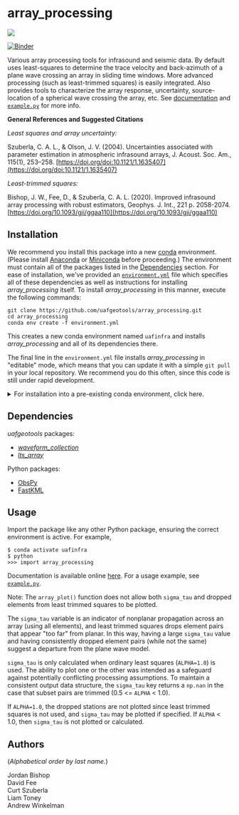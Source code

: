 array_processing
================

[![](https://readthedocs.org/projects/uaf-array-processing/badge/?version=master)](https://uaf-array-processing.readthedocs.io/)

[![Binder](https://mybinder.org/badge_logo.svg)](https://mybinder.org/v2/gh/jwellik/array_processing/HEAD?urlpath=https%3A%2F%2Fgithub.com%2Fjwellik%2Farray_processing%2Fblob%2Fmaster%2Fwidget_dev001.ipynb)

Various array processing tools for infrasound and seismic data. By default uses
least-squares to determine the trace velocity and back-azimuth of a plane wave
crossing an array in sliding time windows. More advanced processing (such as
least-trimmed squares) is easily integrated. Also provides tools to characterize
the array response, uncertainty, source-location of a spherical wave crossing
the array, etc. See
[documentation](https://uaf-array-processing.readthedocs.io/) and
[`example.py`](https://github.com/uafgeotools/array_processing/blob/master/example.py)
for more info.

**General References and Suggested Citations**

_Least squares and array uncertainty:_

Szuberla, C. A. L., & Olson, J. V. (2004). Uncertainties associated with
parameter estimation in atmospheric infrasound arrays, J. Acoust. Soc. Am.,
115(1), 253–258.
[https://doi.org/doi:10.1121/1.1635407](https://doi.org/doi:10.1121/1.1635407)

_Least-trimmed squares:_

Bishop, J. W., Fee, D., & Szuberla, C. A. L. (2020). Improved infrasound array
processing with robust estimators, Geophys. J. Int., 221 p. 2058-2074.
[https://doi.org/10.1093/gji/ggaa110](https://doi.org/10.1093/gji/ggaa110)

Installation
------------

We recommend you install this package into a new
[conda](https://docs.conda.io/projects/conda/en/latest/index.html) environment.
(Please install [Anaconda](https://www.anaconda.com/products/individual) or
[Miniconda](https://docs.conda.io/en/latest/miniconda.html) before proceeding.)
The environment must contain all of the packages listed in the
[Dependencies](#dependencies) section. For ease of installation, we've provided
an
[`environment.yml`](https://github.com/uafgeotools/array_processing/blob/master/environment.yml)
file which specifies all of these dependencies as well as instructions for
installing _array_processing_ itself. To install _array_processing_ in this
manner, execute the following commands:
```
git clone https://github.com/uafgeotools/array_processing.git
cd array_processing
conda env create -f environment.yml
```
This creates a new conda environment named `uafinfra` and installs
_array_processing_ and all of its dependencies there.

The final line in the `environment.yml` file installs _array_processing_ in "editable" mode, which
means that you can update it with a simple `git pull` in your local repository.
We recommend you do this often, since this code is still under rapid
development.

<details>
<summary>
For installation into a pre-existing conda environment, click here.
</summary>
<br>
First ensure you have ObsPy and FastKML installed (<code>conda install -c conda-forge
obspy fastkml</code>) and then download and install the <em>uafgeotools</em>
dependencies and this package with:
<br>
<br>

```
pip install git+https://github.com/uafgeotools/waveform_collection.git
pip install git+https://github.com/uafgeotools/lts_array.git
pip install git+https://github.com/uafgeotools/array_processing.git
```
(Note that this option does not produce a local clone of the repository.)
</details>

Dependencies
------------

_uafgeotools_ packages:

* [_waveform_collection_](https://github.com/uafgeotools/waveform_collection)
* [_lts_array_](https://github.com/uafgeotools/lts_array)

Python packages:

* [ObsPy](https://docs.obspy.org/)
* [FastKML](https://fastkml.readthedocs.io/)

Usage
-----

Import the package like any other Python package, ensuring the correct
environment is active. For example,
```
$ conda activate uafinfra
$ python
>>> import array_processing
```
Documentation is available online
[here](https://uaf-array-processing.readthedocs.io/). For a usage example, see
[`example.py`](https://github.com/uafgeotools/array_processing/blob/master/example.py).

Note: The `array_plot()` function does not allow both `sigma_tau` and dropped elements from least trimmed squares to be plotted.

The `sigma_tau` variable is an indicator of nonplanar propagation across an array (using all elements), and least trimmed squares drops element pairs that appear "too far" from planar. In this way, having a large `sigma_tau` value and having consistently dropped element pairs (while not the same) suggest a departure from the plane wave model.

`sigma_tau` is only calculated when ordinary least squares (`ALPHA=1.0`) is used. The ability to plot one or the other was intended as a safeguard against potentially conflicting processing assumptions. To maintain a consistent output data structure, the `sigma_tau` key returns a `np.nan` in the case that subset pairs are trimmed (0.5 <= `ALPHA` < 1.0).

If `ALPHA=1.0`, the dropped stations are not plotted since least trimmed squares is not used, and `sigma_tau` may be plotted if specified. If `ALPHA` < 1.0, then `sigma_tau` is not plotted or calculated.


Authors
-------

(_Alphabetical order by last name._)

Jordan Bishop<br>
David Fee<br>
Curt Szuberla<br>
Liam Toney<br>
Andrew Winkelman
